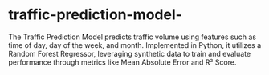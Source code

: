 # traffic-prediction-model-
The Traffic Prediction Model predicts traffic volume using features such as time of day, day of the week, and month. Implemented in Python, it utilizes a Random Forest Regressor, leveraging synthetic data to train and evaluate performance through metrics like Mean Absolute Error and R² Score.
